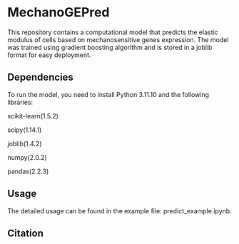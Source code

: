 # MechanoGEPred
This repository contains a computational model that predicts the elastic modulus of cells based on mechanosensitive genes expression. The model was trained using gradient boosting algorithm and is stored in a joblib format for easy deployment.

## Dependencies
To run the model, you need to install Python 3.11.10 and the following libraries:

scikit-learn(1.5.2)

scipy(1.14.1)

joblib(1.4.2)

numpy(2.0.2)

pandas(2.2.3)

## Usage
The detailed usage can be found in the example file: predict_example.ipynb.

## Citation

